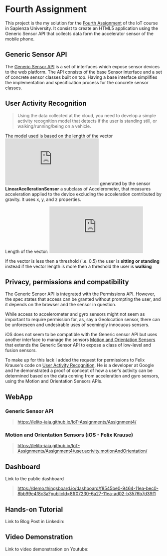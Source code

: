 # Fourth Assignment

This project is the my solution for the [Fourth Assignment](http://ichatz.me/Site/InternetOfThings2020-Assignment4) of the IoT course in Sapienza University. It consist to create an HTML5 application using the Generic Sensor API that collects data form the accelerator sensor of the mobile phone.

## Generic Sensor API

The [Generic Sensor API](https://developers.google.com/web/updates/2017/09/sensors-for-the-web#what-is-generic-sensor-api) is a set of interfaces which expose sensor devices to the web platform. The API consists of the base Sensor interface and a set of concrete sensor classes built on top. Having a base interface simplifies the implementation and specification process for the concrete sensor classes.

## User Activity Recognition

>Using the data collected at the cloud, you need to develop a simple activity recognition model that detects if the user is standing still, or walking/running/being on a vehicle.

The model used is based on the length of the vector ![equation](https://latex.codecogs.com/gif.latex?r%28x%2Cy%2Cz%29) generated by the sensor **LinearAcellerationSensor** a subclass of Accelerometer, that measures acceleration applied to the device excluding the acceleration contributed by gravity. It uses x, y, and z properties.

Length of the vector:    ![equation](https://latex.codecogs.com/gif.latex?%5Cleft%20%5C%7C%20r%20%5Cright%20%5C%7C%20%3D%20%5Csqrt%7Bx%5E2&plus;y%5E2&plus;z%5E2%7D)

If the vector is less then a threshold (i.e. 0.5) the user is **sitting or standing** instead if the vector length is more then a threshold the user is **walking** 


## Privacy, permissions and compatibility

The Generic Sensor API is integrated with the Permissions API. However, the spec states that access can be granted without prompting the user, and it depends on the browser and the sensor in question.

While access to accelerometer and gyro sensors might not seem as important to require permission for, as, say a Geolocation sensor, there can be unforeseen and undesirable uses of seemingly innocuous sensors.

iOS does not seem to be compatible with the Generic sensor API but uses another interface to manage the sensors [Motion and Orientation Sensors](https://www.w3.org/TR/motion-sensors/#biblio-generic-sensor) that extends the Generic Sensor API to expose a class of low-level and fusion sensors.

To make up for this lack I added the request for permissions to Felix Krause's code on [User Activity Recognition](https://github.com/KrauseFx/user.activity). He is a developer at Google and he demonstrated a proof of concept of how a user’s activity can be determined based on the data coming from acceleration and gyro sensors, using the Motion and Orientation Sensors APIs.

## WebApp
### Generic Sensor API
>https://lelito-iaia.github.io/IoT-Assignments/Assignment4/

### Motion and Orientation Sensors (iOS - Felix Krause)
>https://lelito-iaia.github.io/IoT-Assignments/Assignment4/user.acrivity.motionAndOrientation/

## Dashboard
Link to the public dashboard
> https://demo.thingsboard.io/dashboard/f8545be0-9464-11ea-bec0-8bb99e4f8c3a?publicId=8ff07230-6a27-11ea-ad02-b3576b7d39f1

## Hands-on Tutorial
Link to Blog Post in Linkedin: 
>
## Video Demonstration
Link to video demonstration on Youtube:
>
